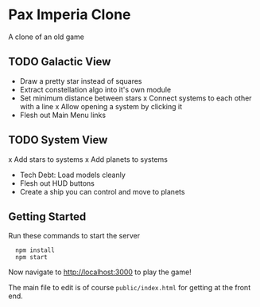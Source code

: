 # Pax Imperia Clone

A clone of an old game

## TODO Galactic View

- Draw a pretty star instead of squares
- Extract constellation algo into it's own module
- Set minimum distance between stars
x Connect systems to each other with a line
x Allow opening a system by clicking it
- Flesh out Main Menu links

## TODO System View
x Add stars to systems
x Add planets to systems
- Tech Debt: Load models cleanly
- Flesh out HUD buttons
- Create a ship you can control and move to planets

## Getting Started

Run these commands to start the server
```
  npm install
  npm start
```

Now navigate to [http://localhost:3000](http://localhost:3000) to play the game!

The main file to edit is of course `public/index.html` for getting at the front end.  
